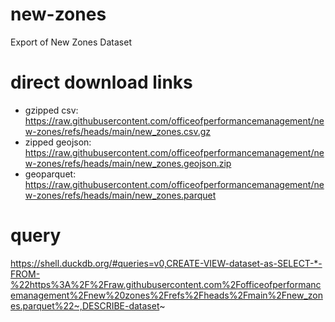 # new-zones
Export of New Zones Dataset

# direct download links
- gzipped csv: https://raw.githubusercontent.com/officeofperformancemanagement/new-zones/refs/heads/main/new_zones.csv.gz
- zipped geojson: https://raw.githubusercontent.com/officeofperformancemanagement/new-zones/refs/heads/main/new_zones.geojson.zip
- geoparquet: https://raw.githubusercontent.com/officeofperformancemanagement/new-zones/refs/heads/main/new_zones.parquet

# query
https://shell.duckdb.org/#queries=v0,CREATE-VIEW-dataset-as-SELECT-*-FROM-%22https%3A%2F%2Fraw.githubusercontent.com%2Fofficeofperformancemanagement%2Fnew%20zones%2Frefs%2Fheads%2Fmain%2Fnew_zones.parquet%22~,DESCRIBE-dataset~
